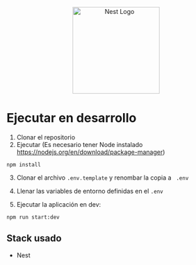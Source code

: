 <p align="center">
  <a href="http://nestjs.com/" target="blank"><img src="https://nestjs.com/img/logo-small.svg" width="200" alt="Nest Logo" /></a>
</p>

# Ejecutar en desarrollo

1. Clonar el repositorio
2. Ejecutar (Es necesario tener Node instalado https://nodejs.org/en/download/package-manager)
```
npm install
```

3. Clonar el archivo ```.env.template``` y renombar la copia a ```
.env```

4. Llenar las variables de entorno definidas en el ```.env```

5. Ejecutar la aplicación en dev:
```
npm run start:dev
```

## Stack usado
* Nest